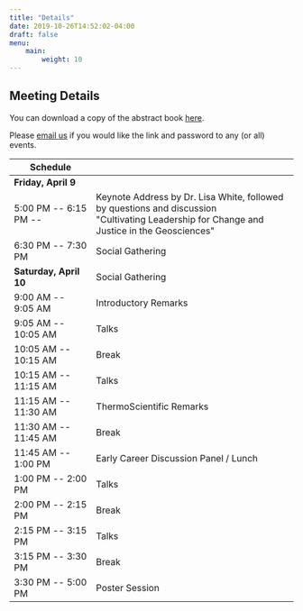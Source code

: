 ```yaml
---
title: "Details"
date: 2019-10-26T14:52:02-04:00
draft: false
menu:
    main:
        weight: 10
---
```


## Meeting Details

You can download a copy of the abstract book <a href="/materials/NEGeoBioAbstracts.pdf" download>here</a>.

Please [email us](mailto:negeobio2020@gmail.com) if you would like the link and password to any (or all) events. 

| Schedule ||
|---|---|
| **Friday, April 9** ||
| 5:00 PM -- 6:15 PM --  | Keynote Address by Dr. Lisa White, followed by questions and discussion <br />"Cultivating Leadership for Change and Justice in the Geosciences" |
| 6:30 PM -- 7:30 PM | Social Gathering |
| **Saturday, April 10** | Social Gathering |
| 9:00 AM -- 9:05 AM | Introductory Remarks |
| 9:05 AM -- 10:05 AM | Talks |
| 10:05 AM -- 10:15 AM | Break |
| 10:15 AM -- 11:15 AM | Talks |
| 11:15 AM -- 11:30 AM | ThermoScientific Remarks |
| 11:30 AM -- 11:45 AM | Break |
| 11:45 AM -- 1:00 PM | Early Career Discussion Panel / Lunch | 
| 1:00 PM -- 2:00 PM | Talks |
| 2:00 PM -- 2:15 PM | Break |
| 2:15 PM -- 3:15 PM | Talks |
| 3:15 PM -- 3:30 PM | Break |
| 3:30 PM -- 5:00 PM | Poster Session |
